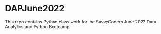 # DAPJune2022

This repo contains Python class work for the SavvyCoders June 2022 Data Analytics and Python Bootcamp
